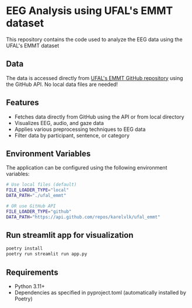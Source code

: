 # EEG Analysis using UFAL's EMMT dataset

This repository contains the code used to analyze the EEG data using the UFAL's EMMT dataset


## Data

The data is accessed directly from [UFAL's EMMT GitHub repository](https://github.com/ufal/eyetracked-multi-modal-translation) using the GitHub API. No local data files are needed!

## Features

- Fetches data directly from GitHub using the API or from local directory
- Visualizes EEG, audio, and gaze data
- Applies various preprocessing techniques to EEG data
- Filter data by participant, sentence, or category

## Environment Variables

The application can be configured using the following environment variables:

```bash
# Use local files (default)
FILE_LOADER_TYPE="local"
DATA_PATH="./ufal_emmt"

# OR use GitHub API
FILE_LOADER_TYPE="github"
DATA_PATH="https://api.github.com/repos/karelvlk/ufal_emmt"
```

## Run streamlit app for visualization

```bash
poetry install
poetry run streamlit run app.py
```

## Requirements

- Python 3.11+
- Dependencies as specified in pyproject.toml (automatically installed by Poetry)



